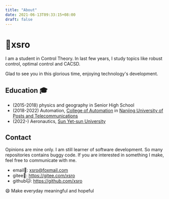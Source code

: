 ```yaml
---
title: "About"
date: 2021-06-13T09:33:15+08:00
draft: false
---
```


# 👋xsro

I am a student in Control Theory.
In last few years, I study topics like robust control, optimal control and CACSD.

Glad to see you in this glorious time, enjoying technology's development.

## Education :mortar_board:

- (2015-2018) physics and geography in Senior High School
- (2018-2022) Automation, [College of Automation][college] in [Nanjing University of Posts and Telecommunications][njupt]
- (2022-) Aeronautics, [Sun Yet-sun University][sysusz]

[njupt]: http://www.njupt.edu.cn/ "NJUPT"
[college]: http://coa.njupt.edu.cn "College of Automation & College of Artificial Intellegence"
[sysusz]: https://saa.sysu.edu.cn/ "School of Aeronautics and Astronautics"

## Contact

Opinions are mine only.
I am still learner of software development.
So many repositories contains buggy code.
If you are interested in something I make, feel free to communicate with me.

- email📧: <xsro@foxmail.com>
- gitee🐎: <https://gitee.com/xsro>
- github🐱: <https://github.com/xsro>

:smile: Make everyday meaningful and hopeful
